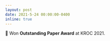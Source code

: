 ```yaml
---
layout: post
date: 2021-5-24 00:00:00-0400
inline: true
---
```


🏅 Won **Outstanding Paper Award** at KROC 2021.
